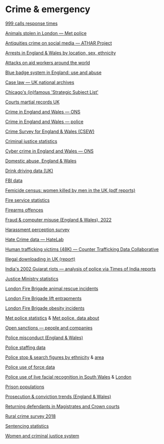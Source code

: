 # Crime & emergency

[999 calls response times](https://www.police.uk/pu/your-area/derbyshire-constabulary/performance/999-performance-data/)

[Animals stolen in London — Met police](https://data.london.gov.uk/dataset/mps-stolen-animals-dashboard-data)

[Antiquities crime on social media — ATHAR Project](http://atharproject.org/report2019/)

[Arrests in England & Wales by location, sex, ethnicity](https://www.ethnicity-facts-figures.service.gov.uk/crime-justice-and-the-law/policing/number-of-arrests/latest)

[Attacks on aid workers around the world](https://aidworkersecurity.org/)

[Blue badge system in England: use and abuse](https://www.gov.uk/government/statistical-data-sets/blue-badge-scheme-statistics-data-tables-dis)

[Case law — UK national archives](https://caselaw.nationalarchives.gov.uk/)

[Chicago's (in)famous 'Strategic Subject List'](https://data.cityofchicago.org/Public-Safety/Strategic-Subject-List-Historical/4aki-r3np)

[Courts martial records UK](https://www.gov.uk/government/publications/court-martial-results-from-the-military-court-centres)

[Crime in England and Wales — ONS](https://www.ons.gov.uk/peoplepopulationandcommunity/crimeandjustice/datasets/policeforceareadatatables)

[Crime in England and Wales — police](https://data.police.uk/data/statistical-data/)

[Crime Survey for England & Wales (CSEW)](https://www.crimesurvey.co.uk/en/index.html)

[Criminal justice statistics](https://www.data.gov.uk/dataset/cbe9ff83-a459-444f-bc92-39dc70bbdec1/criminal-justice-statistics)

[Cyber crime in England and Wales — ONS](https://www.ons.gov.uk/peoplepopulationandcommunity/crimeandjustice/datasets/crimeinenglandandwalesexperimentaltables&sa=D&source=editors&ust=1619805122951000&usg=AOvVaw3oYkI1UYBxO2uT6v6XHLpP)

[Domestic abuse, England & Wales](https://www.ons.gov.uk/peoplepopulationandcommunity/crimeandjustice/articles/domesticabuseprevalenceandtrendsenglandandwales/previousReleases)

[Drink driving data (UK)](https://www.gov.uk/government/statistical-data-sets/reported-drinking-and-driving-ras51#digital-breath-tests-in-england-and-wales)

[FBI data](https://cde.ucr.cjis.gov/LATEST/webapp/#/pages/downloads)

[Femicide census: women killed by men in the UK (pdf reports)](https://www.femicidecensus.org/)

[Fire service statistics](https://www.gov.uk/government/collections/fire-statistics)

[Firearms offences](https://www.ons.gov.uk/peoplepopulationandcommunity/crimeandjustice/datasets/offencesinvolvingtheuseofweaponsdatatables)

[Fraud & computer misuse (England & Wales), 2022](https://www.ons.gov.uk/releases/natureoffraudandcomputermisuseinenglandandwalesyearendingmarch2022)

[Harassment perception survey](https://www.ons.gov.uk/peoplepopulationandcommunity/crimeandjustice/bulletins/perceptionsofpersonalsafetyandexperiencesofharassmentgreatbritain/2to27june2021)

[Hate Crime data — HateLab](https://hatelab.net/data)

[Human trafficking victims (48K) — Counter Trafficking Data Collaborative](https://www.ctdatacollaborative.org/)

[Illegal downloading in UK (report)](https://www.gov.uk/government/publications/online-copyright-infringement-tracker-survey-10th-wave/online-copyright-infringement-tracker-survey-10th-wave-executive-summary)

[India's 2002 Gujarat riots — analysis of police via Times of India reports](https://github.com/slanglab/IndiaPoliceEvents)

[Justice Ministry statistics](https://www.gov.uk/search/research-and-statistics?content_store_document_type=statistics_published&organisations%5B%5D=ministry-of-justice&order=updated-newest)

[London Fire Brigade animal rescue incidents](https://data.london.gov.uk/dataset/animal-rescue-incidents-attended-by-lfb)

[London Fire Brigade lift entrapments](https://data.london.gov.uk/dataset/shut-in-lift-releases--lift-entrapments--attended-by-lfb)

[London Fire Brigade obesity incidents](https://data.london.gov.uk/dataset/bariatric-incidents-attended-by-lfb)

[Met police statistics](https://www.met.police.uk/sd/stats-and-data/) & [Met police, data about](https://data.london.gov.uk/dataset/?org=db7940dd-ee1a-4a68-b874-c34151e16e82)

[Open sanctions — people and companies](https://www.opensanctions.org/)

[Police misconduct (England & Wales)](https://www.gov.uk/government/collections/police-misconduct-statistics)

[Police staffing data](https://www.gov.uk/government/statistics/police-workforce-open-data-tables)

[Police stop & search figures by ethnicity](https://www.ethnicity-facts-figures.service.gov.uk/crime-justice-and-the-law/policing/stop-and-search/latest) & [area](https://data.police.uk/data/)

[Police use of force data](https://www.gov.uk/government/statistics/police-use-of-force-statistics-england-and-wales-april-2019-to-march-2020)

[Police use of live facial recognition in South Wales](https://www.south-wales.police.uk/SysSiteAssets/media/downloads/south-wales/about-us/frt/live-facial-recognition/results-of-all-deployments---lleoliadau-for-live-facial-recognition-lfr.pdf) & [London](https://www.met.police.uk/SysSiteAssets/media/downloads/force-content/met/advice/lfr/new/lfr-deployment-grid-2023-v.3.2-web.pdf)

[Prison populations](https://www.gov.uk/government/statistics/prison-population-figures-2023)

[Prosecution & conviction trends (England & Wales)](https://www.gov.uk/government/collections/criminal-justice-statistics-quarterly)

[Returning defendants in Magistrates and Crown courts](https://www.gov.uk/government/publications/data-first-criminal-courts-linked-data)

[Rural crime survey 2018](https://www.nationalruralcrimenetwork.net/research/internal/2018survey/)

[Sentencing statistics](https://www.gov.uk/government/statistics/criminal-justice-system-statistics-quarterly-december-2022)

<!--
[US civilian complaints against NYPD police, 1982-2020 — Propublica](https://www.propublica.org/datastore/dataset/civilian-complaints-against-new-york-city-police-officers)

[US people killed during encounters with US police (26K) — Fatal Encounters](https://fatalencounters.org)

[US prison deaths — Reuters](https://www.reuters.com/investigates/special-report/usa-jails-graphic/)

[US police violence against protesters — Propublica](https://projects.propublica.org/protest-police-videos)

[US police traffic stops — The Stanford Open Policing Project](https://openpolicing.stanford.edu/data/)

[US death row prisoners since 1976 — The Intercept](https://github.com/firstlookmedia/the-condemned-data)

[US death row inmates executed since 1976 — Select Star SQL](https://selectstarsql.com/frontmatter.html)

[US lawsuits against Chicago police (settlements paid)](http://projects.chicagoreporter.com/settlements/search/officersDatabase)

[US police officers killed or injured on duty 2019](https://ucr.fbi.gov/leoka/2019/downloads/download-files)

[US police violence and Black Lives Matters protest — Bellingcat](https://docs.google.com/spreadsheets/d/1-9KKfaEDhgeJ8dz8HjsFNBniDCQj-5ADWbuMkw2hNBU/edit#gid=1686998620)

[US Police deaths, 538](https://fivethirtyeight.datasettes.com/fivethirtyeight/police-deaths%2Fall_data) & [clean](https://fivethirtyeight.datasettes.com/fivethirtyeight/police-deaths%2Fclean_data)

[US Police killings (2015-21) — Washington Post](https://www.washingtonpost.com/graphics/investigations/police-shootings-database/)

[US 12,000 civilian complaints against NYPD](https://www.propublica.org/datastore/dataset/civilian-complaints-against-new-york-city-police-officers)

[US shootings. The violence project](https://www.theviolenceproject.org/mass-shooter-database/)

[US shootings. Gun violence archive](https://www.gunviolencearchive.org/methodology)

[US shootings. Mother Jones](https://www.motherjones.com/politics/2012/12/mass-shootings-mother-jones-full-data) -->

[Women and criminal justice system](https://www.gov.uk/government/collections/women-and-the-criminal-justice-system)
